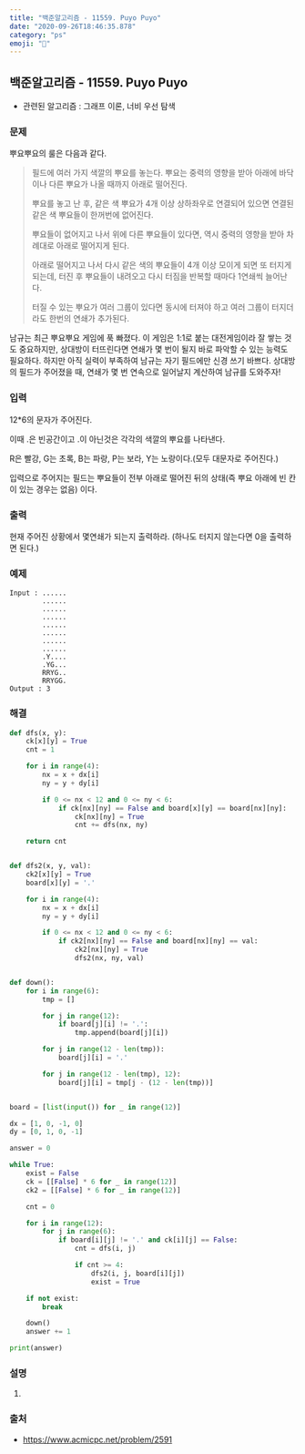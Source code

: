 ```yaml
---
title: "백준알고리즘 - 11559. Puyo Puyo"
date: "2020-09-26T18:46:35.878"
category: "ps"
emoji: "🌄"
---
```


## 백준알고리즘 - 11559. Puyo Puyo

- 관련된 알고리즘 : 그래프 이론, 너비 우선 탐색

### 문제

뿌요뿌요의 룰은 다음과 같다.

> 필드에 여러 가지 색깔의 뿌요를 놓는다. 뿌요는 중력의 영향을 받아 아래에 바닥이나 다른 뿌요가 나올 때까지 아래로 떨어진다.
>
> 뿌요를 놓고 난 후, 같은 색 뿌요가 4개 이상 상하좌우로 연결되어 있으면 연결된 같은 색 뿌요들이 한꺼번에 없어진다.
>
> 뿌요들이 없어지고 나서 위에 다른 뿌요들이 있다면, 역시 중력의 영향을 받아 차례대로 아래로 떨어지게 된다.
>
> 아래로 떨어지고 나서 다시 같은 색의 뿌요들이 4개 이상 모이게 되면 또 터지게 되는데, 터진 후 뿌요들이 내려오고 다시 터짐을 반복할 때마다 1연쇄씩 늘어난다.
>
> 터질 수 있는 뿌요가 여러 그룹이 있다면 동시에 터져야 하고 여러 그룹이 터지더라도 한번의 연쇄가 추가된다.

남규는 최근 뿌요뿌요 게임에 푹 빠졌다. 이 게임은 1:1로 붙는 대전게임이라 잘 쌓는 것도 중요하지만, 상대방이 터뜨린다면 연쇄가 몇 번이 될지 바로 파악할 수 있는 능력도 필요하다. 하지만 아직 실력이 부족하여 남규는 자기 필드에만 신경 쓰기 바쁘다. 상대방의 필드가 주어졌을 때, 연쇄가 몇 번 연속으로 일어날지 계산하여 남규를 도와주자!

### 입력

12*6의 문자가 주어진다.

이때 .은 빈공간이고 .이 아닌것은 각각의 색깔의 뿌요를 나타낸다.

R은 빨강, G는 초록, B는 파랑, P는 보라, Y는 노랑이다.(모두 대문자로 주어진다.)

입력으로 주어지는 필드는 뿌요들이 전부 아래로 떨어진 뒤의 상태(즉 뿌요 아래에 빈 칸이 있는 경우는 없음) 이다.

### 출력

현재 주어진 상황에서 몇연쇄가 되는지 출력하라. (하나도 터지지 않는다면 0을 출력하면 된다.)

### 예제

```
Input : ......
        ......
        ......
        ......
        ......
        ......
        ......
        ......
        .Y....
        .YG...
        RRYG..
        RRYGG.
Output : 3
```

### 해결

```python
def dfs(x, y):
    ck[x][y] = True
    cnt = 1

    for i in range(4):
        nx = x + dx[i]
        ny = y + dy[i]

        if 0 <= nx < 12 and 0 <= ny < 6:
            if ck[nx][ny] == False and board[x][y] == board[nx][ny]:
                ck[nx][ny] = True
                cnt += dfs(nx, ny)

    return cnt


def dfs2(x, y, val):
    ck2[x][y] = True
    board[x][y] = '.'

    for i in range(4):
        nx = x + dx[i]
        ny = y + dy[i]

        if 0 <= nx < 12 and 0 <= ny < 6:
            if ck2[nx][ny] == False and board[nx][ny] == val:
                ck2[nx][ny] = True
                dfs2(nx, ny, val)


def down():
    for i in range(6):
        tmp = []

        for j in range(12):
            if board[j][i] != '.':
                tmp.append(board[j][i])

        for j in range(12 - len(tmp)):
            board[j][i] = '.'

        for j in range(12 - len(tmp), 12):
            board[j][i] = tmp[j - (12 - len(tmp))]


board = [list(input()) for _ in range(12)]

dx = [1, 0, -1, 0]
dy = [0, 1, 0, -1]

answer = 0

while True:
    exist = False
    ck = [[False] * 6 for _ in range(12)]
    ck2 = [[False] * 6 for _ in range(12)]

    cnt = 0

    for i in range(12):
        for j in range(6):
            if board[i][j] != '.' and ck[i][j] == False:
                cnt = dfs(i, j)

                if cnt >= 4:
                    dfs2(i, j, board[i][j])
                    exist = True

    if not exist:
        break

    down()
    answer += 1

print(answer)
```

### 설명

1. 

### 출처

- https://www.acmicpc.net/problem/2591

